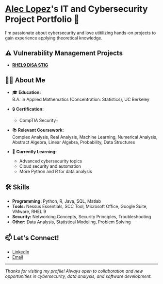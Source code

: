 # <a href="www.linkedin.com/in/alec-lopez-045187196">Alec Lopez</a>'s IT and Cybersecurity Project Portfolio 🔐

I'm passionate about cybersecurity and love utitilizing hands-on projects to gain experience applying theoretical knowledge.

## ⚠️ Vulnerability Management Projects

- **[RHEL9 DISA STIG](https://github.com/lopez-labs/RHEL9-DISA-STIG)**


## 👨‍💻 About Me

- 🎓 **Education:**  
  B.A. in Applied Mathematics (Concentration: Statistics), UC Berkeley  

- 🔒 **Certification:**  
  - CompTIA Security+  

- 📚 **Relevant Coursework:**  
  Complex Analysis, Real Analysis, Machine Learning, Numerical Analysis, Abstract Algebra, Linear Algebra, Probability, Data Structures

- 🌱 **Currently Learning:**  
  - Advanced cybersecurity topics  
  - Cloud security and automation  
  - More Python and R for data analysis

## 🛠️ Skills

- **Programming:** Python, R, Java, SQL, Matlab
- **Tools:** Nessus Essentials, SCC Tool, Microsoft Office, Google Suite, VMware, RHEL 9
- **Security:** Networking Concepts, Security Principles, Troubleshooting
- **Other:** Data Analysis, Statistical Modeling, Problem Solving


## 📫 Let's Connect!

- [LinkedIn](www.linkedin.com/in/alec-lopez-045187196)  
- [Email](mailto:aleclopez13@yahoo.com)  

---

_Thanks for visiting my profile! Always open to collaboration and new opportunities in cybersecurity, data analysis, and software development._
